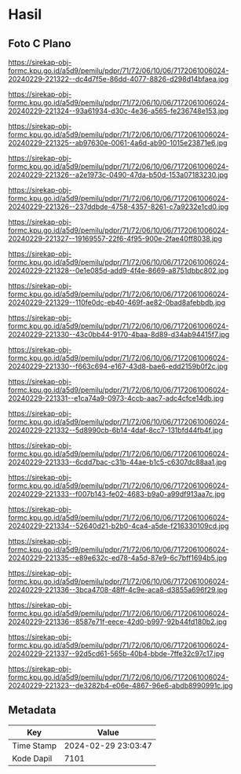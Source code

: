# Hasil

## Foto C Plano

https://sirekap-obj-formc.kpu.go.id/a5d9/pemilu/pdpr/71/72/06/10/06/7172061006024-20240229-221322--dc4d7f5e-86dd-4077-8826-d298d14bfaea.jpg

https://sirekap-obj-formc.kpu.go.id/a5d9/pemilu/pdpr/71/72/06/10/06/7172061006024-20240229-221324--93a61934-d30c-4e36-a565-fe236748e153.jpg

https://sirekap-obj-formc.kpu.go.id/a5d9/pemilu/pdpr/71/72/06/10/06/7172061006024-20240229-221325--ab97630e-0061-4a6d-ab90-1015e23871e6.jpg

https://sirekap-obj-formc.kpu.go.id/a5d9/pemilu/pdpr/71/72/06/10/06/7172061006024-20240229-221326--a2e1973c-0490-47da-b50d-153a07183230.jpg

https://sirekap-obj-formc.kpu.go.id/a5d9/pemilu/pdpr/71/72/06/10/06/7172061006024-20240229-221326--237ddbde-4758-4357-8261-c7a9232e1cd0.jpg

https://sirekap-obj-formc.kpu.go.id/a5d9/pemilu/pdpr/71/72/06/10/06/7172061006024-20240229-221327--19169557-22f6-4f95-900e-2fae40ff8038.jpg

https://sirekap-obj-formc.kpu.go.id/a5d9/pemilu/pdpr/71/72/06/10/06/7172061006024-20240229-221328--0e1e085d-add9-4f4e-8669-a8751dbbc802.jpg

https://sirekap-obj-formc.kpu.go.id/a5d9/pemilu/pdpr/71/72/06/10/06/7172061006024-20240229-221329--110fe0dc-eb40-469f-ae82-0bad8afebbdb.jpg

https://sirekap-obj-formc.kpu.go.id/a5d9/pemilu/pdpr/71/72/06/10/06/7172061006024-20240229-221330--43c0bb44-9170-4baa-8d89-d34ab94415f7.jpg

https://sirekap-obj-formc.kpu.go.id/a5d9/pemilu/pdpr/71/72/06/10/06/7172061006024-20240229-221330--f663c694-e167-43d8-bae6-edd2159b0f2c.jpg

https://sirekap-obj-formc.kpu.go.id/a5d9/pemilu/pdpr/71/72/06/10/06/7172061006024-20240229-221331--e1ca74a9-0973-4ccb-aac7-adc4cfce14db.jpg

https://sirekap-obj-formc.kpu.go.id/a5d9/pemilu/pdpr/71/72/06/10/06/7172061006024-20240229-221332--5d8990cb-6b14-4daf-8cc7-131bfd44fb4f.jpg

https://sirekap-obj-formc.kpu.go.id/a5d9/pemilu/pdpr/71/72/06/10/06/7172061006024-20240229-221333--6cdd7bac-c31b-44ae-b1c5-c6307dc88aa1.jpg

https://sirekap-obj-formc.kpu.go.id/a5d9/pemilu/pdpr/71/72/06/10/06/7172061006024-20240229-221333--f007b143-fe02-4683-b9a0-a99df913aa7c.jpg

https://sirekap-obj-formc.kpu.go.id/a5d9/pemilu/pdpr/71/72/06/10/06/7172061006024-20240229-221334--52640d21-b2b0-4ca4-a5de-f216330109cd.jpg

https://sirekap-obj-formc.kpu.go.id/a5d9/pemilu/pdpr/71/72/06/10/06/7172061006024-20240229-221335--e89e632c-ed78-4a5d-87e9-6c7bff1694b5.jpg

https://sirekap-obj-formc.kpu.go.id/a5d9/pemilu/pdpr/71/72/06/10/06/7172061006024-20240229-221336--3bca4708-48ff-4c9e-aca8-d3855a696f29.jpg

https://sirekap-obj-formc.kpu.go.id/a5d9/pemilu/pdpr/71/72/06/10/06/7172061006024-20240229-221336--8587e71f-eece-42d0-b997-92b44fd180b2.jpg

https://sirekap-obj-formc.kpu.go.id/a5d9/pemilu/pdpr/71/72/06/10/06/7172061006024-20240229-221337--92d5cd61-565b-40b4-bbde-7ffe32c97c17.jpg

https://sirekap-obj-formc.kpu.go.id/a5d9/pemilu/pdpr/71/72/06/10/06/7172061006024-20240229-221323--de3282b4-e06e-4867-96e6-abdb8990991c.jpg


## Metadata

| Key        | Value               |
| ---------- | ------------------- |
| Time Stamp | 2024-02-29 23:03:47 |
| Kode Dapil | 7101                |




